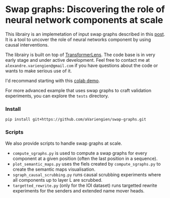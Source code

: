 # Swap graphs: Discovering the role of neural network components at scale

This librairy is an implemetation of input swap graphs described in this [post](https://www.lesswrong.com/posts/ZSYo97kcfwtFdpcwe/input-swap-graphs-discovering-the-role-of-neural-network). It is a tool to uncover the role of neural networks component by using causal interventions.

The librairy is built on top of [TransformerLens](https://github.com/neelnanda-io/TransformerLens). The code base is in very early stage and under active development. Feel free to contact me at `alexandre.variengien@gmail.com` if you have questions about the code or wants to make serious use of it.


I'd recommand starting with this [colab demo](https://colab.research.google.com/drive/1iZ0nB0aaQSkJRyfAP4DDLKLsbUTfP_V5?usp=sharing).

For more advanced example that uses swap graphs to craft validation experiments, you can explore the `tests` directory.

### Install

`pip install git+https://github.com/aVariengien/swap-graphs.git`

### Scripts

We also provide scripts to handle swap graphs at scale.
* `compute_sgraphs.py` is used to compute a swap graphs for every component at a given position (often the last position in a sequence).
* `plot_semantic_maps.py` uses the fiels created by `compute_sgraphs.py` to create the semantic maps visualisation.
* `sgraph_causal_scrubbing.py` runs causal scrubbing experiments where all components up to layer L are scrubbed.
* `targetted_rewrite.py` (only for the IOI dataset) runs targetted rewrite experiments for the senders and extended name mover heads.

